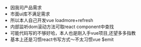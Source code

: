 
- 因我司产品需求
- 市面ui库不满足需求
- 所以本人自己开发vue loadmore+refresh
- 内部监听dom滚动方法可取react component中查找
- 可能代码写的不够好哈，本人也是刚入手vue项目,还望多多指教
- 基本上还是习惯react书写方式～不太习惯vue $emit